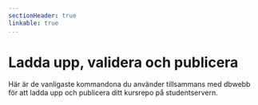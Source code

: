 ```yaml
---
sectionHeader: true
linkable: true
...
```

Ladda upp, validera och publicera
=============================

Här är de vanligaste kommandona du använder tillsammans med dbwebb för att ladda upp och publicera ditt kursrepo på studentservern.
